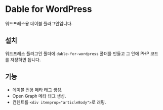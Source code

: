 # Dable for WordPress

워드프레스용 데이블 플러그인입니다. 

## 설치

워드프레스 플러그인 폴더에 `dable-for-wordpress` 폴더를 만들고 그 안에 PHP 코드를 저장하면 됩니다.

## 기능

* 데이블 전용 메타 태그 생성.
* Open Graph 메타 태그 생성.
* 컨텐트를 `<div itemprop="articleBody">`로 래핑.

